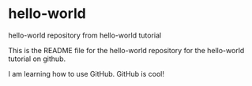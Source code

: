 # hello-world
hello-world repository from hello-world tutorial

This is the README file for the hello-world repository for the hello-world tutorial on github.

I am learning how to use GitHub.  GitHub is cool!
